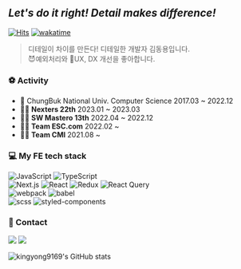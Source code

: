 ## _Let's do it right! Detail makes difference!_
[![Hits](https://hits.seeyoufarm.com/api/count/incr/badge.svg?url=https%3A%2F%2Fgithub.com%2Fkingyong9169&count_bg=%2379C83D&title_bg=%23555555&icon=&icon_color=%23E7E7E7&title=hits&edge_flat=false)](https://hits.seeyoufarm.com)  [![wakatime](https://wakatime.com/badge/user/952be0bb-469b-4d69-a130-111e85a94cbb.svg)](https://wakatime.com/@952be0bb-469b-4d69-a130-111e85a94cbb)
> 디테일이 차이를 만든다! 디테일한 개발자 김동용입니다.<br />
> 😈예외처리와 📱UX, DX 개선을 좋아합니다.
<div>

### ⚽️ Activity
- 🏫 ChungBuk National Univ. Computer Science 2017.03 ~ 2022.12<br />
- 🧑‍💻 <b>Nexters 22th</b> 2023.01 ~ 2023.03<br />
- 🧑‍💻 <b>SW Mastero 13th</b> 2022.04 ~ 2022.12<br />
- 🧑‍💻 <b>Team ESC.com</b> 2022.02 ~ <br />
- 🧑‍💻 <b>Team CMI</b> 2021.08 ~  <br />

### 💻 My FE tech stack

<img alt="JavaScript" src ="https://img.shields.io/badge/JavaScript-F7DF1E.svg?&style=flat&logo=JavaScript&logoColor=white"/>
<img alt="TypeScript" src ="https://img.shields.io/badge/TypeScript-007ACC.svg?&style=flat&logo=TypeScript&logoColor=white"/></br>
<img alt="Next.js" src ="https://img.shields.io/badge/Next.js-000000.svg?&style=flat&logo=Next.js&logoColor=white"/>
<img alt="React" src ="https://img.shields.io/badge/React-61DAFB.svg?&style=flat&logo=React&logoColor=white"/>
<img alt="Redux" src ="https://img.shields.io/badge/Redux-764ABC.svg?&style=flat&logo=Redux&logoColor=white"/>
<img alt="React Query" src ="https://img.shields.io/badge/React Query-FF4154.svg?&style=flat&logo=React Query&logoColor=white"/><br>
<img alt="webpack" src ="https://img.shields.io/badge/webpack-8DD6F9.svg?&style=flat&logo=webpack&logoColor=white"/>
<img alt="babel" src ="https://img.shields.io/badge/babel-F9DC3E.svg?&style=flat&logo=babel&logoColor=white"/><br>
<img alt="scss" src ="https://img.shields.io/badge/scss-CC6699.svg?&style=flat&logo=sass&logoColor=white"/>
<img alt="styled-components" src ="https://img.shields.io/badge/styled components-DB7093.svg?&style=flat&logo=styled-components&logoColor=white"/>
</div>

### 🤙 Contact
<a href="https://kingyong9169.github.io/TIL/" target="_blank"><img src="https://img.shields.io/badge/TIL-FFFFFF?style=flat&logo=github&logoColor=000000"/></a>  <a href="https://velog.io/@kingyong9169" target="_blank"><img src="https://img.shields.io/badge/velog-20C997?style=flat&logo=velog&logoColor=white"/></a> 

![kingyong9169's GitHub stats](https://github-readme-stats.vercel.app/api?username=kingyong9169&bg_color=30,e96443,904e95&title_color=fff&text_color=fff&show_icons=true&count_private=true)
